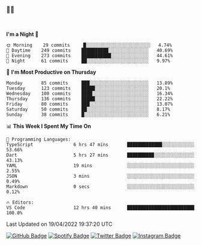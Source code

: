 ### 🤙🍺

<!-- <a href="https://github-readme-stats.vercel.app/api?username=hzak2xx&count_private=true&show_icons=true&theme=dracula">
  <img align="center" src="https://github-readme-stats.vercel.app/api?username=hzak2xx&count_private=true&show_icons=true&theme=dracula" />
</a>
</br> -->
</br>

<!--START_SECTION:waka-->
**I'm a Night 🦉** 

```text
🌞 Morning    29 commits     █░░░░░░░░░░░░░░░░░░░░░░░░   4.74% 
🌆 Daytime    249 commits    ██████████░░░░░░░░░░░░░░░   40.69% 
🌃 Evening    273 commits    ███████████░░░░░░░░░░░░░░   44.61% 
🌙 Night      61 commits     ██░░░░░░░░░░░░░░░░░░░░░░░   9.97%

```
📅 **I'm Most Productive on Thursday** 

```text
Monday       85 commits     ███░░░░░░░░░░░░░░░░░░░░░░   13.89% 
Tuesday      123 commits    █████░░░░░░░░░░░░░░░░░░░░   20.1% 
Wednesday    100 commits    ████░░░░░░░░░░░░░░░░░░░░░   16.34% 
Thursday     136 commits    █████░░░░░░░░░░░░░░░░░░░░   22.22% 
Friday       80 commits     ███░░░░░░░░░░░░░░░░░░░░░░   13.07% 
Saturday     50 commits     ██░░░░░░░░░░░░░░░░░░░░░░░   8.17% 
Sunday       38 commits     █░░░░░░░░░░░░░░░░░░░░░░░░   6.21%

```


📊 **This Week I Spent My Time On** 

```text
💬 Programming Languages: 
TypeScript               6 hrs 47 mins       █████████████░░░░░░░░░░░░   53.66% 
Dart                     5 hrs 27 mins       ██████████░░░░░░░░░░░░░░░   43.13% 
YAML                     19 mins             ░░░░░░░░░░░░░░░░░░░░░░░░░   2.55% 
JSON                     3 mins              ░░░░░░░░░░░░░░░░░░░░░░░░░   0.49% 
Markdown                 0 secs              ░░░░░░░░░░░░░░░░░░░░░░░░░   0.12%

🔥 Editors: 
VS Code                  12 hrs 40 mins      █████████████████████████   100.0%

```


 Last Updated on 19/04/2022 19:37:20 UTC
<!--END_SECTION:waka-->

[![GitHub Badge](https://img.shields.io/badge/GitHub-100000?style=for-the-badge&logo=github&logoColor=white)](https://github.com/hzak2xx)
[![Spotify Badge](https://img.shields.io/badge/Spotify-1ED760?&style=for-the-badge&logo=spotify&logoColor=white)](https://open.spotify.com/user/uf90s6sbbh75a1mt44clkhkvf)
[![Twitter Badge](https://img.shields.io/badge/Twitter-1DA1F2?style=for-the-badge&logo=twitter&logoColor=white)](https://twitter.com/hzak2xx)
[![Instagram Badge](https://img.shields.io/badge/Instagram-E4405F?style=for-the-badge&logo=instagram&logoColor=white)](https://www.instagram.com/hzak2xx/)
